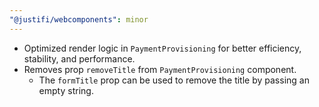 ```yaml
---
"@justifi/webcomponents": minor
---
```


- Optimized render logic in `PaymentProvisioning` for better efficiency, stability, and performance.
- Removes prop `removeTitle` from `PaymentProvisioning` component. 
  - The `formTitle` prop can be used to remove the title by passing an empty string. 
